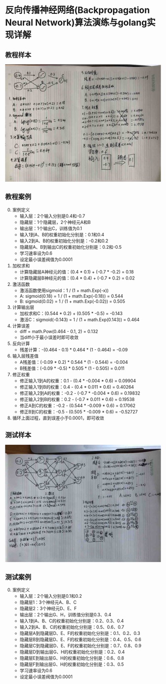 # 反向传播神经网络(Backpropagation Neural Network)算法演练与golang实现详解

## 教程样本
![](1.jpg)

## 教程案例
0. 案例定义
    - 输入层：2个输入分别是0.4和-0.7
    - 隐藏层：1个隐藏层，2个神经元A和B
    - 输出层：1个输出C，训练值为0.1
    - 输入1到A、B的权重初始化分别是：0.1和0.4
    - 输入2到A、B的权重初始化分别是：-0.2和0.2
    - 隐藏层A、B到输出C的权重初始化分别是：0.2和-0.5
    - 学习速率设为0.6
    - 设定最小误差阀值为0.0001
0. 加权求和
    - 计算隐藏层A神经元的值：(0.4 * 0.1) + (-0.7 * -0.2) = 0.18
    - 计算隐藏层B神经元的值：(0.4 * 0.4) + (-0.7 * 0.2) = 0.02
0. 激活函数
    - 激活函数使用sigmoid：1 / (1 + math.Exp(-x))
    - A: sigmoid(0.18) = 1 / (1 + math.Exp(-0.18)) = 0.544
    - B: sigmoid(0.02) = 1 / (1 + math.Exp(-0.02)) = 0.505
0. 计算输出层
    - 加权求和C：(0.544 * 0.2) + (0.505 * -0.5) = -0.143
    - 激活C：sigmoid(-0.143) = 1 / (1 + math.Exp(0.143)) = 0.464
0. 计算误差
    - diff = math.Pow(0.464 - 0.1, 2) = 0.132
    - 当diff小于最小误差时即可收敛
0. 反向计算
    - 残差计算：-(0.464 - 0.1) * 0.464 * (1 - 0.464) = -0.09
0. 输入层残差值
    - A残差值：(-0.09 * 0.2) * 0.544 * (1 - 0.544) = -0.004
    - B残差值：(-0.09 * -0.5) * 0.505 * (1 - 0.505) = 0.011
0. 修正权重
    - 修正输入1到A的权重：0.1 - (0.4 * -0.004 * 0.6) = 0.09904
    - 修正输入1到B的权重：0.4 - (0.4 * 0.011 * 0.6) = 0.40264
    - 修正输入2到A的权重：-0.2 - (-0.7 * -0.004 * 0.6) = 0.19832
    - 修正输入2到B的权重：0.2 - (-0.7 * 0.011 * 0.6) = 0.19538
    - 修正A到C的权重：-0.2 - (0.544 * -0.009 * 0.6) = 0.17062
    - 修正B到C的权重：-0.5 - (0.505 * -0.009 * 0.6) = -0.52727
0. 循环上面过程，直到误差小于0.0001，即可收敛

## 测试样本
![](2.jpg)

## 测试案例
0. 案例定义
    - 输入层：2个输入分别是0.1和0.2
    - 隐藏层1：3个神经元A、B、C
    - 隐藏层2：3个神经元D、E、F
    - 输出层：2个输出G、H，训练值分别是0.3、0.4
    - 输入1到A、B、C的权重初始化分别是：0.2、0.3、0.4
    - 输入2到A、B、C的权重初始化分别是：0.5、0.6、0.7
    - 隐藏层A到隐藏层D、E、F的权重初始化分别是：0.1、0.2、0.3
    - 隐藏层B到隐藏层D、E、F的权重初始化分别是：0.4、0.5、0.6
    - 隐藏层C到隐藏层D、E、F的权重初始化分别是：0.7、0.8、0.9
    - 隐藏层D到输出层G、H的权重初始化分别是：0.2、0.4
    - 隐藏层E到输出层G、H的权重初始化分别是：0.6、0.8
    - 隐藏层F到输出层G、H的权重初始化分别是：0.3、0.5
    - 学习速率设为0.6
    - 设定最小误差阀值为0.0001